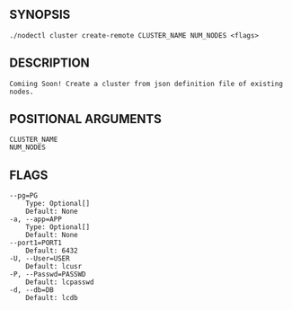 ## SYNOPSIS
    ./nodectl cluster create-remote CLUSTER_NAME NUM_NODES <flags>
 
## DESCRIPTION
    Comiing Soon! Create a cluster from json definition file of existing nodes.
 
## POSITIONAL ARGUMENTS
    CLUSTER_NAME
    NUM_NODES
 
## FLAGS
    --pg=PG
        Type: Optional[]
        Default: None
    -a, --app=APP
        Type: Optional[]
        Default: None
    --port1=PORT1
        Default: 6432
    -U, --User=USER
        Default: lcusr
    -P, --Passwd=PASSWD
        Default: lcpasswd
    -d, --db=DB
        Default: lcdb
